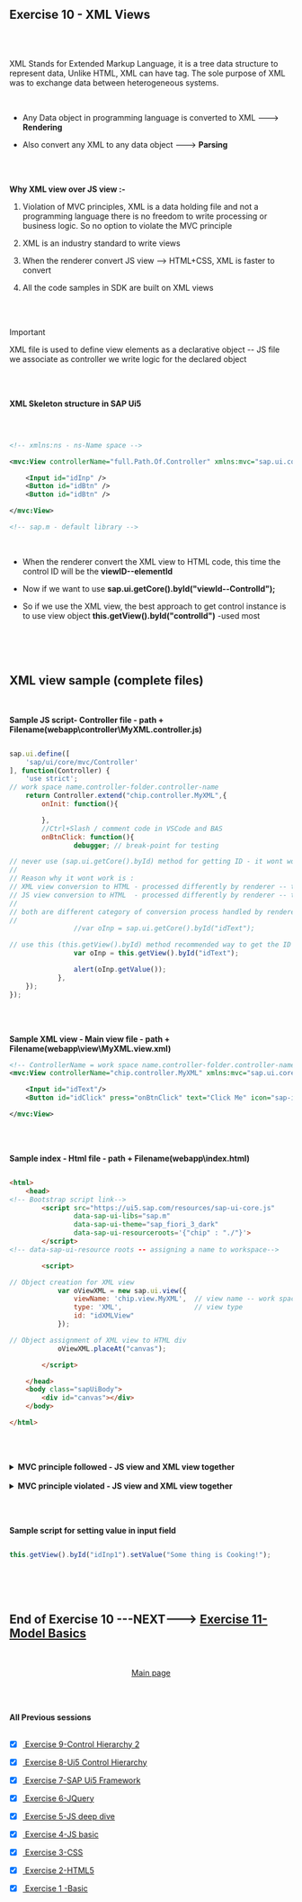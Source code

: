 ## Exercise 10 - XML Views

</br></br>

XML Stands for Extended Markup Language, it is a tree data structure to represent data, Unlike HTML, XML can have tag. The sole purpose of XML was to exchange data between heterogeneous systems.

</br>

- Any Data object in programming language is converted to XML ---> **Rendering** 

- Also convert any XML to any data object ---> **Parsing**


</br></br>

**Why XML view over JS view :-**
</br>


1. Violation of MVC principles, XML is a data holding file and not a programming language there is no freedom to write processing or business logic. So no option to violate the MVC principle

2. XML is an industry standard to write views 

3. When the renderer convert JS view --> HTML+CSS, XML is faster to convert

4. All the code samples in SDK are built on XML views


</br></br>

> [!IMPORTANT]
> XML file is used to define view elements as a declarative object
> -- JS file we associate as controller we write logic for the declared object

</br></br>


**XML Skeleton structure in SAP Ui5**

</br>

```xml

<!-- xmlns:ns - ns-Name space -->

<mvc:View controllerName="full.Path.Of.Controller" xmlns:mvc="sap.ui.core.mvc" xmlns="sap.m" xmlns:ns="libname">

    <Input id="idInp" />
    <Button id="idBtn" />
    <Button id="idBtn" />

</mvc:View>

<!-- sap.m - default library -->

```

</br>

- When the renderer convert the XML view to HTML code, this time the control ID will be the **viewID--elementId**

- Now if we want to use **sap.ui.getCore().byId("viewId--ControlId");**

- So if we use the XML view, the best approach to get control instance is to use view object
**this.getView().byId("controlId")** -used most

</br></br>
</br>

## XML view sample (complete files)

</br>

**Sample JS script- Controller file - path + Filename(webapp\controller\MyXML.controller.js)**

```js

sap.ui.define([
    'sap/ui/core/mvc/Controller'
], function(Controller) {
    'use strict';
// work space name.controller-folder.controller-name    
    return Controller.extend("chip.controller.MyXML",{
        onInit: function(){

        },
        //Ctrl+Slash / comment code in VSCode and BAS
        onBtnClick: function(){
                debugger; // break-point for testing 

// never use (sap.ui.getCore().byId) method for getting ID - it wont work in XML view only works in JSview 
//
// Reason why it wont work is : 
// XML view conversion to HTML - processed differently by renderer -- this generates a new id for element
// JS view conversion to HTML  - processed differently by renderer -- this doesn't generate new id for element
//
// both are different category of conversion process handled by renderer so it doesn't work
//
                //var oInp = sap.ui.getCore().byId("idText");  

// use this (this.getView().byId) method recommended way to get the ID in XML views
                var oInp = this.getView().byId("idText");      

                alert(oInp.getValue());
            },
    });
});


```

</br></br>

**Sample XML view - Main view file - path + Filename(webapp\view\MyXML.view.xml)** 

```xml
<!-- ControllerName = work space name.controller-folder.controller-name -->
<mvc:View controllerName="chip.controller.MyXML" xmlns:mvc="sap.ui.core.mvc" xmlns="sap.m">

    <Input id="idText"/>
    <Button id="idClick" press="onBtnClick" text="Click Me" icon="sap-icon://home"/>

</mvc:View>

```

</br></br>

**Sample index - Html file - path + Filename(webapp\index.html)** 

```html

<html>
    <head>
<!-- Bootstrap script link-->
        <script src="https://ui5.sap.com/resources/sap-ui-core.js"
                data-sap-ui-libs="sap.m"
                data-sap-ui-theme="sap_fiori_3_dark"
                data-sap-ui-resourceroots='{"chip" : "./"}'>                     
        </script>
<!-- data-sap-ui-resource roots -- assigning a name to workspace-->

        <script>

// Object creation for XML view
            var oViewXML = new sap.ui.view({
                viewName: 'chip.view.MyXML',  // view name -- work space name.view-folder.view-name
                type: 'XML',                  // view type
                id: "idXMLView"             
            });

// Object assignment of XML view to HTML div
            oViewXML.placeAt("canvas");

        </script>

    </head>
    <body class="sapUiBody">
        <div id="canvas"></div>
    </body> 

</html>

```


</br></br>


<details>
<summary> <b> MVC principle followed - JS view and XML view together  </b> </summary>
</br>
</br>

JS view + XML view appear together in **index.html** example of both 


**JS view controller file -JS - path + Filename(webapp\controller\Main.controller.js)**

```js

//AMD Like Syntax, Module Definition, Scaffolding template
sap.ui.define(
    ['sap/ui/core/mvc/Controller'], 
    function(Controller){
        return Controller.extend("chip.controller.Main",{
            //this.getView()
            //Hook methods
            // oSuperman : sap.ui.getCore(),
            onInit: function() {
               //If you give more what you get, soon you will get
               //more than you gave 
               console.log("Contructor was called ", sap.ui.getCore());
               console.log(this.getView());
            },
            onExit: function(){
                console.log("onExit was called", sap.ui.getCore());
            },
            onBeforeRendering: function(){
                console.log("Before rendering was called ", sap.ui.getCore());
            },
            onAfterRendering: function(){
                console.log("After Rendering was called ");
                $("#idInp").fadeOut(1000).fadeIn(5000);
            },
            spiderman: function(){
                    //Step 1: get the object of Button 1 
                    var oBtnNew = sap.ui.getCore().byId("idBtn");
                    //Step 2: Attach the event dynamically to function
                    oBtnNew.attachPress(function(){
                        //alert(document.getElementById("idInp").value);
                        //Step 1: get the application object(instance)
                        var oCore = sap.ui.getCore();
                        //Step 2: Obtain the UI5 control object - sap.ui.getCore().byId("idInp")
                        var oInp = oCore.byId("idInp");
                        //Step 3: We have a value, so we will have setter and getter for same
                        var sVal = oInp.getValue();
                        //Step 4: print on screen
                        alert(sVal);
                    });
                }
        });
});

```

</br></br>

**JS View file -JS - path + Filename(webapp\view\Main.view.js)**

```js

sap.ui.jsview("chip.view.Main", {

    getControllerName: function() {
        return "chip.controller.Main";
    },

    createContent: function(oController) {
            var oInp = new sap.m.Input("idInp");
            //oInp.placeAt("canvas");
            var oBtn = new sap.m.Button('idBtn',
                {
                text: 'Shoot!',
                icon: 'sap-icon://camera'
                }
            );
            
            //oBtn.placeAt("content");
            var oBtn2 = new sap.m.Button({
                text: "Attach",
                press: oController.spiderman
            });

            //oBtn2.placeAt("next");
            return [oInp, oBtn, oBtn2];
    }

});

```

</br></br>

**XML view file -XML - path + Filename(webapp\view\MyXML.view.xml)**

```xml

<mvc:View controllerName="chip.controller.MyXML" xmlns:mvc="sap.ui.core.mvc" xmlns="sap.m">

    <Input id="idText"/>
    <Button id="idClick" press="onBtnClick" text="Click Me" icon="sap-icon://home"/>

</mvc:View>

```

</br></br>

**XML view Controller file -JS - path + Filename(webapp\controller\MyXML.controller.js)**

```js

sap.ui.define([
    'sap/ui/core/mvc/Controller'
], function(Controller) {
    'use strict';
    return Controller.extend("chip.controller.MyXML",{
        onInit: function(){

        },
        //Ctrl+Slash /
        onBtnClick: function(){
                debugger;
                //var oInp = sap.ui.getCore().byId("idText");  //this.getView().byId("idText")
                var oInp = this.getView().byId("idText");
                alert(oInp.getValue());
            },
    });
});


```

</br></br>

**Index.html file - path + Filename(webapp\index.html)**

```html

<html>
    <head>

        <script src="https://sapui5.hana.ondemand.com/resources/sap-ui-core.js"
                data-sap-ui-libs="sap.m"
                data-sap-ui-theme="sap_fiori_3_dark"
                data-sap-ui-resourceroots='{
                    "chip" : "./"
                }'
        >     
        </script>

        <script>
            //var oControlName = new libraryName.ClassName(sId, sProperties);
            
            var oView = new sap.ui.view({
                viewName: 'chip.view.Main',
                type: 'JS'
            });
            
            oView.placeAt('content');

            var oViewXML = new sap.ui.view({
                viewName: 'chip.view.MyXML',
                type: 'XML',
                id: "idXMLView"
            });
            oViewXML.placeAt("canvas");


        </script>

    </head>
    <body class="sapUiBody">
        <div id="canvas"></div>
        <div id="content"></div>
        <div id="next"></div>
    </body> 

</html>

```
</br>
</br>
</details>

</br>

<details>
<summary> <b> MVC principle violated - JS view and XML view together  </b> </summary>
</br>
</br>


**JS view + XML view controller file -JS - path + Filename(webapp\controller\Main.controller.js)**

```js

//AMD Like Syntax, Module Definition, Scaffolding template
sap.ui.define(
    ['sap/ui/core/mvc/Controller'], 
    function(Controller){
        return Controller.extend("chip.controller.Main",{
            //this.getView()
            //Hook methods
            oSuperman : sap.ui.getCore(), // Global Variable declaration
            onInit: function() {
               //If you give more what you get, soon you will get
               //more than you gave 
               console.log("Contructor was called ", this.oSuperman); // global variable access this.variable-name
               console.log(this.getView());
            },
            onExit: function(){
                console.log("onExit was called", this.oSuperman);
            },
            onBeforeRendering: function(){
                console.log("Before rendering was called ", this.oSuperman);
            },
            onAfterRendering: function(){
                console.log("After Rendering was called ");
                $("#idInp").fadeOut(1000).fadeIn(5000);
            },

            // XML view controlelr logic 
            onBtnClick: function(){
                debugger;
                //var oInp = sap.ui.getCore().byId("idText");  //this.getView().byId("idText")
                var oInp = this.getView().byId("idText");
                alert(oInp.getValue());
            },

            spiderman: function(){
                    //Step 1: get the object of Button 1 
                    var oBtnNew = this.oSuperman.byId("idBtn");
                    //Step 2: Attach the event dynamically to function
                    oBtnNew.attachPress(function(){
                        //alert(document.getElementById("idInp").value);
                        //Step 1: get the application object(instance)
                        var oCore = this.oSuperman;
                        //Step 2: Obtain the UI5 control object - sap.ui.getCore().byId("idInp")
                        var oInp = oCore.byId("idInp");
                        //Step 3: We have a value, so we will have setter and getter for same
                        var sVal = oInp.getValue();
                        //Step 4: print on screen
                        alert(sVal);
                    });
                }
        });
});

```

</br></br>

**XML view file -XML - path + Filename(webapp\view\MyXML.view.xml)**

```xml

<!--Check the controller name-->
<mvc:View controllerName="chip.controller.Main" xmlns:mvc="sap.ui.core.mvc" xmlns="sap.m">

    <Input id="idText"/>
    <Button id="idClick" press="onBtnClick" text="Click Me" icon="sap-icon://home"/>

</mvc:View>

```

</br></br>

**JS View file -JS - path + Filename(webapp\view\Main.view.js)**

```js

sap.ui.jsview("chip.view.Main", {

    getControllerName: function() {
        return "chip.controller.Main";
    },

    createContent: function(oController) {
            var oInp = new sap.m.Input("idInp");
            //oInp.placeAt("canvas");
            var oBtn = new sap.m.Button('idBtn',
                {
                text: 'Shoot!',
                icon: 'sap-icon://camera'
                }
            );
            
            //oBtn.placeAt("content");
            var oBtn2 = new sap.m.Button({
                text: "Attach",
                press: oController.spiderman
            });

            //oBtn2.placeAt("next");
            return [oInp, oBtn, oBtn2];
    }

});

```

</br></br>

**Index.html file - path + Filename(webapp\index.html)**

```html

<html>
    <head>

        <script src="https://sapui5.hana.ondemand.com/resources/sap-ui-core.js"
                data-sap-ui-libs="sap.m"
                data-sap-ui-theme="sap_fiori_3_dark"
                data-sap-ui-resourceroots='{
                    "chip" : "./"
                }'
        >     
        </script>

        <script>
            //var oControlName = new libraryName.ClassName(sId, sProperties);
            
            var oView = new sap.ui.view({
                viewName: 'chip.view.Main',
                type: 'JS'
            });
            
            oView.placeAt('content');

            var oViewXML = new sap.ui.view({
                viewName: 'chip.view.MyXML',
                type: 'XML',
                id: "idXMLView"
            });
            oViewXML.placeAt("canvas");


        </script>

    </head>
    <body class="sapUiBody">
        <div id="canvas"></div>
        <div id="content"></div>
        <div id="next"></div>
    </body> 

</html>

```

</br>
</br>
</details>

</br></br>

**Sample script for setting value in input field**

```js

this.getView().byId("idInp1").setValue("Some thing is Cooking!"); 

```


</br>
</br></br>

## End of Exercise 10 ---NEXT---> <a href="https://github.com/Octavius-Dante/Arthelais/tree/main/ex_11"> Exercise 11- Model Basics</a>
</br>
<p align="center"> <a href="https://github.com/Octavius-Dante/Arthelais/tree/main"> Main page </a> </p>


</br></br>

**All Previous sessions**
</br></br>

<!-- - [x] <a href="https://github.com/Octavius-Dante/Arthelais/tree/main/ex_37"> Exercise 37-Deploy app to launchpad</a>
- [x] <a href="https://github.com/Octavius-Dante/Arthelais/tree/main/ex_36"> Exercise 36-WebIde and Git integration</a>
- [x] <a href="https://github.com/Octavius-Dante/Arthelais/tree/main/ex_35"> Exercise 35-POST, GET and DELETE from Fiori</a>
- [x] <a href="https://github.com/Octavius-Dante/Arthelais/tree/main/ex_34"> Exercise 34-GET and Connect</a>
- [x] <a href="https://github.com/Octavius-Dante/Arthelais/tree/main/ex_33"> Exercise 33-Fiori Project Connect Odata</a>
- [x] <a href="https://github.com/Octavius-Dante/Arthelais/tree/main/ex_32"> Exercise 32-Connectivity</a>
- [x] <a href="https://github.com/Octavius-Dante/Arthelais/tree/main/ex_31"> Exercise 31-Function Import and Images</a>
- [x] <a href="https://github.com/Octavius-Dante/Arthelais/tree/main/ex_30"> Exercise 30-implementing CRUD</a>
- [x] <a href="https://github.com/Octavius-Dante/Arthelais/tree/main/ex_29"> Exercise 29-Implementing GET</a>
- [x] <a href="https://github.com/Octavius-Dante/Arthelais/tree/main/ex_28"> Exercise 28-Create A Gateway Project</a>
- [x] <a href="https://github.com/Octavius-Dante/Arthelais/tree/main/ex_27"> Exercise 27-Odata GET</a>
- [x] <a href="https://github.com/Octavius-Dante/Arthelais/tree/main/ex_26"> Exercise 26-Fiori Deployments</a>
- [x] <a href="https://github.com/Octavius-Dante/Arthelais/tree/main/ex_25"> Exercise 25-Fragments Deep dive</a>
- [x] <a href="https://github.com/Octavius-Dante/Arthelais/tree/main/ex_24"> Exercise 24-Fragments</a>
- [x] <a href="https://github.com/Octavius-Dante/Arthelais/tree/main/ex_23"> Exercise 23-Icon Tab bar</a>
- [x] <a href="https://github.com/Octavius-Dante/Arthelais/tree/main/ex_22"> Exercise 22-Route matched Handlers</a>
- [x] <a href="https://github.com/Octavius-Dante/Arthelais/tree/main/ex_21"> Exercise 21-Router Basics</a>
- [x] <a href="https://github.com/Octavius-Dante/Arthelais/tree/main/ex_20"> Exercise 20-Filters on List mode</a>
- [x] <a href="https://github.com/Octavius-Dante/Arthelais/tree/main/ex_19"> Exercise 19-Manifest JSON</a>
- [x] <a href="https://github.com/Octavius-Dante/Arthelais/tree/main/ex_18"> Exercise 18-List Control</a>
- [x] <a href="https://github.com/Octavius-Dante/Arthelais/tree/main/ex_17"> Exercise 17-Fiori Lite app</a>
- [x] <a href="https://github.com/Octavius-Dante/Arthelais/tree/main/ex_16"> Exercise 16-Formatters </a>
- [x] <a href="https://github.com/Octavius-Dante/Arthelais/tree/main/ex_15"> Exercise 15-Element Binding</a>
- [x] <a href="https://github.com/Octavius-Dante/Arthelais/tree/main/ex_14"> Exercise 14-Table control</a>
- [x] <a href="https://github.com/Octavius-Dante/Arthelais/tree/main/ex_13"> Exercise 13-Expression Binding XML Model</a>
- [x] <a href="https://github.com/Octavius-Dante/Arthelais/tree/main/ex_12"> Exercise 12-Json Model Property Binding</a>
- [x] <a href="https://github.com/Octavius-Dante/Arthelais/tree/main/ex_11"> Exercise 11-Model Basics </a>
- [x] <a href="https://github.com/Octavius-Dante/Arthelais/tree/main/ex_10"> Exercise 10-XML Views </a> -->
- [x] <a href="https://github.com/Octavius-Dante/Arthelais/tree/main/ex_9"> Exercise 9-Control Hierarchy 2</a>
- [x] <a href="https://github.com/Octavius-Dante/Arthelais/tree/main/ex_8"> Exercise 8-Ui5 Control Hierarchy </a>
- [x] <a href="https://github.com/Octavius-Dante/Arthelais/tree/main/ex_7"> Exercise 7-SAP Ui5 Framework </a>
- [x] <a href="https://github.com/Octavius-Dante/Arthelais/tree/main/ex_6"> Exercise 6-JQuery </a>
- [x] <a href="https://github.com/Octavius-Dante/Arthelais/tree/main/ex_5"> Exercise 5-JS deep dive </a>
- [x] <a href="https://github.com/Octavius-Dante/Arthelais/tree/main/ex_4"> Exercise 4-JS basic </a>
- [x] <a href="https://github.com/Octavius-Dante/Arthelais/tree/main/ex_3"> Exercise 3-CSS </a>
- [x] <a href="https://github.com/Octavius-Dante/Arthelais/tree/main/ex_2"> Exercise 2-HTML5</a>
- [x] <a href="https://github.com/Octavius-Dante/Arthelais/tree/main/ex_1"> Exercise 1 -Basic </a>


<!--

<details>
<summary> <b> ALL CODE CHANGES - TODAY SESSION </b> </summary>
</br>
</br>

</br>
</br>
<img src="./files/ui5e10_1.png" >
</br>
</br>
</details>

-->